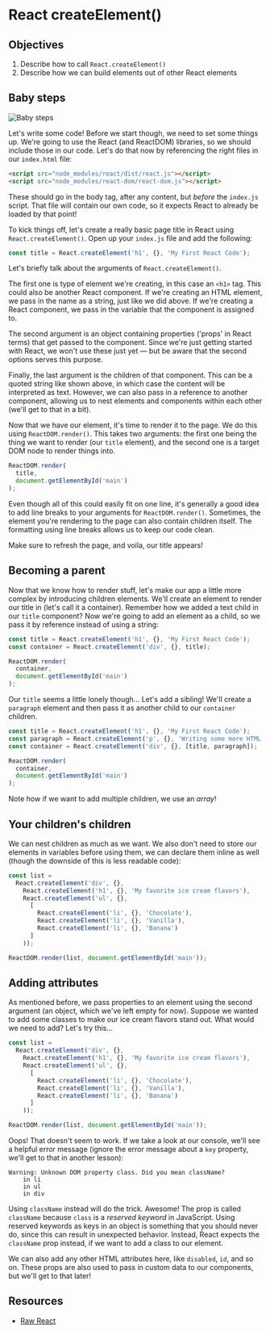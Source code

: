 # React createElement()

## Objectives
1. Describe how to call `React.createElement()`
2. Describe how we can build elements out of other React elements

## Baby steps
![Baby steps](https://media.giphy.com/media/2D4tYGhHKFYre/giphy.gif)

Let's write some code! Before we start though, we need to set some things up. We're going to use the React (and
ReactDOM) libraries, so we should include those in our code. Let's do that now by referencing the right files in our
`index.html` file:

```html
<script src="node_modules/react/dist/react.js"></script>
<script src="node_modules/react-dom/react-dom.js"></script>
```

These should go in the body tag, after any content, but _before_ the `index.js` script. That file will contain our own
code, so it expects React to already be loaded by that point!

To kick things off, let's create a really basic page title in React using `React.createElement()`. Open up your `index.js`
file and add the following:

```js
const title = React.createElement('h1', {}, 'My First React Code');
```

Let's briefly talk about the arguments of `React.createElement()`.

The first one is type of element we're creating, in this case an `<h1>` tag. This could also be another React component.
If we're creating an HTML element, we pass in the name as a string, just like we did above. If we're creating a React
component, we pass in the variable that the component is assigned to.

The second argument is an object containing properties ('props' in React terms) that get passed to the component. Since
we're just getting started with React, we won't use these just yet — but be aware that the second options serves this
purpose.

Finally, the last argument is the children of that component. This can be a quoted string like shown above, in which
case the content will be interpreted as text. However, we can also pass in a reference to another component, allowing us
to nest elements and components within each other (we'll get to that in a bit).

Now that we have our element, it's time to render it to the page. We do this using `ReactDOM.render()`. This takes two
arguments: the first one being the thing we want to render (our `title` element), and the second one is a target DOM
node to render things into.

```js
ReactDOM.render(
  title,
  document.getElementById('main')
);
```

Even though all of this could easily fit on one line, it's generally a good idea to add line breaks to your arguments
for `ReactDOM.render()`. Sometimes, the element you're rendering to the page can also contain children itself. The
formatting using line breaks allows us to keep our code clean.

Make sure to refresh the page, and voila, our title appears!

## Becoming a parent
Now that we know how to render stuff, let's make our app a little more complex by introducing children elements. We'll
create an element to render our title in (let's call it a container). Remember how we added a text child in our `title`
component? Now we're going to add an element as a child, so we pass it by reference instead of using a string:

```js
const title = React.createElement('h1', {}, 'My First React Code');
const container = React.createElement('div', {}, title);

ReactDOM.render(
  container,
  document.getElementById('main')
);
```

Our `title` seems a little lonely though... Let's add a sibling! We'll create a `paragraph` element and then pass it as
another child to our `container` children.

```js
const title = React.createElement('h1', {}, 'My First React Code');
const paragraph = React.createElement('p', {}, 'Writing some more HTML. Cool stuff!');
const container = React.createElement('div', {}, [title, paragraph]);

ReactDOM.render(
  container,
  document.getElementById('main')
);
```

Note how if we want to add multiple children, we use an _array_!

## Your children's children
We can nest children as much as we want. We also don't need to store our elements in variables before using them, we can
declare them inline as well (though the downside of this is less readable code):

```js
const list =
  React.createElement('div', {},
    React.createElement('h1', {}, 'My favorite ice cream flavors'),
    React.createElement('ul', {},
      [
        React.createElement('li', {}, 'Chocolate'),
        React.createElement('li', {}, 'Vanilla'),
        React.createElement('li', {}, 'Banana')
      ]
    ));

ReactDOM.render(list, document.getElementById('main'));
```

## Adding attributes
As mentioned before, we pass properties to an element using the second argument (an object, which we've left empty for
now). Suppose we wanted to add some classes to make our ice cream flavors stand out. What would we need to add? Let's
try this...

```js
const list =
  React.createElement('div', {},
    React.createElement('h1', {}, 'My favorite ice cream flavors'),
    React.createElement('ul', {},
      [
        React.createElement('li', {}, 'Chocolate'),
        React.createElement('li', {}, 'Vanilla'),
        React.createElement('li', {}, 'Banana')
      ]
    ));

ReactDOM.render(list, document.getElementById('main'));
```

Oops! That doesn't seem to work. If we take a look at our console, we'll see a helpful error message (ignore the error
message about a `key` property, we'll get to that in another lesson):

```
Warning: Unknown DOM property class. Did you mean className?
    in li
    in ul
    in div
```

Using `className` instead will do the trick. Awesome! The prop is called `className` because `class` is a _reserved
keyword_ in JavaScript. Using reserved keywords as keys in an object is something that you should never do, since this
can result in unexpected behavior. Instead, React expects the `className` prop instead, if we want to add a class to
our element.

We can also add any other HTML attributes here, like `disabled`, `id`, and so on. These props are also used to pass in
custom data to our components, but we'll get to that later!

## Resources
- [Raw React](http://jamesknelson.com/learn-raw-react-no-jsx-flux-es6-webpack/)
